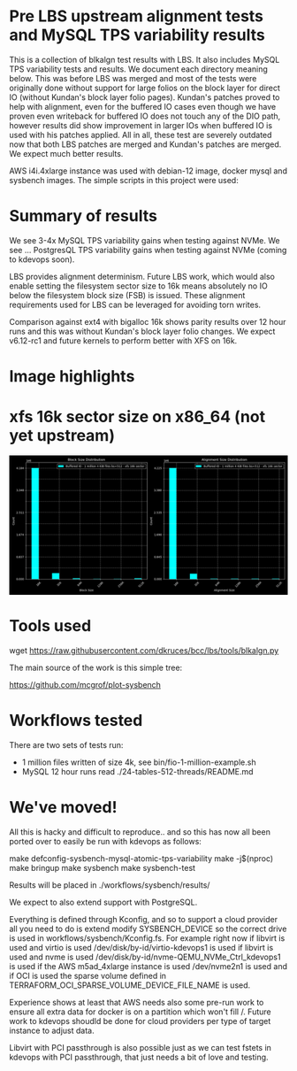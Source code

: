 Pre LBS upstream alignment tests and MySQL TPS variability results
==================================================================

This is a collection of blkalgn test results with LBS. It also includes
MySQL TPS variability tests and results. We document each directory meaning
below. This was before LBS was merged and most of the tests were originally
done without support for large folios on the block layer for direct IO
(without Kundan's block layer folio pages). Kundan's patches proved to
help with alignment, even for the buffered IO cases even though we have proven
even writeback for buffered IO does not touch any of the DIO path, however
results did show improvement in larger IOs when buffered IO is used with
his patches applied. All in all, these test are severely outdated now that
both LBS patches are merged and Kundan's patches are merged. We expect much
better results.

AWS i4i.4xlarge instance was used with debian-12 image, docker mysql and
sysbench images.  The simple scripts in this project were used:

Summary of results
==================

We see 3-4x MySQL TPS variability gains when testing against NVMe.
We see ...  PostgresQL TPS variability gains when testing against NVMe
(coming to kdevops soon).

LBS provides alignment determinism. Future LBS work, which would also
enable setting the filesystem sector size to 16k means absolutely no IO
below the filesystem block size (FSB) is issued. These alignment requirements
used for LBS can be leveraged for avoiding torn writes.

Comparison against ext4 with bigalloc 16k shows parity results over 12 hour runs
and this was without Kundan's block layer folio changes. We expect v6.12-rc1 and
future kernels to perform better with XFS on 16k.

Image highlights
================

xfs 16k sector size on x86_64 (not yet upstream) 
================================================
                                                                                 
<img src="16k-sector/iu-alignment.png" align=center alt="16k sector size XFS">

Tools used
==========

wget https://raw.githubusercontent.com/dkruces/bcc/lbs/tools/blkalgn.py

The main source of the work is this simple tree:

https://github.com/mcgrof/plot-sysbench


Workflows tested
================

There are two sets of tests run:

  * 1 million files written of size 4k, see bin/fio-1-million-example.sh
  * MySQL 12 hour runs read ./24-tables-512-threads/README.md

We've moved!
============

All this is hacky and difficult to reproduce.. and so this has now all been
ported over to easily be run with kdevops as follows:

make defconfig-sysbench-mysql-atomic-tps-variability
make -j$(nproc)
make bringup
make sysbench
make sysbench-test

Results will be placed in ./workflows/sysbench/results/

We expect to also extend support with PostgreSQL.

Everything is defined through Kconfig, and so to support a cloud provider
all you need to do is extend modify SYSBENCH_DEVICE so the correct
drive is used in workflows/sysbench/Kconfig.fs. For example right now
if libvirt is used and virtio is used /dev/disk/by-id/virtio-kdevops1 is used
if libvirt is used and nvme   is used /dev/disk/by-id/nvme-QEMU_NVMe_Ctrl_kdevops1 is used
if the AWS m5ad_4xlarge instance is used  /dev/nvme2n1 is used and
if OCI is used the sparse volume defined in TERRAFORM_OCI_SPARSE_VOLUME_DEVICE_FILE_NAME
is used.

Experience shows at least that AWS needs also some pre-run work to ensure all
extra data for docker is on a partition which won't fill /. Future work to
kdevops shoudld be done for cloud providers per type of target instance to
adjust data.

Libvirt with PCI passthrough is also possible just as we can test fstets in
kdevops with PCI passthrough, that just needs a bit of love and testing.
